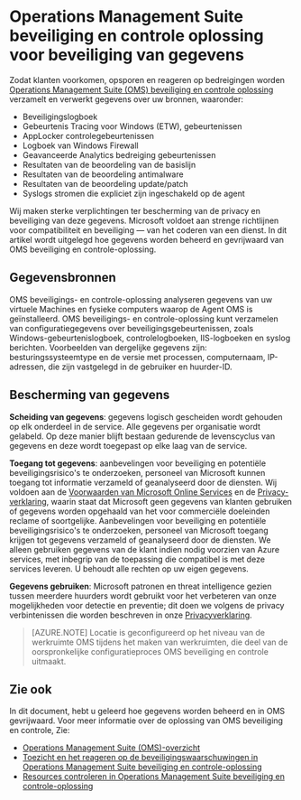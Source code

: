 <properties
   pageTitle="Operations Management Suite veiligheid en beveiliging van gegevens voor Audit oplossing | Microsoft Azure"
   description="Dit document wordt uitgelegd hoe gegevens worden beheerd en gevrijwaard van Operations Management Suite beveiliging en controle-oplossing."
   services="operations-management-suite"
   documentationCenter="na"
   authors="YuriDio"
   manager="swadhwa"
   editor=""/>

<tags
   ms.service="operations-management-suite"
   ms.devlang="na"
   ms.topic="hero-article"
   ms.tgt_pltfrm="na"
   ms.workload="na"
   ms.date="08/15/2016"
   ms.author="yurid"/>

# <a name="operations-management-suite-security-and-audit-solution-data-security"></a>Operations Management Suite beveiliging en controle oplossing voor beveiliging van gegevens

Zodat klanten voorkomen, opsporen en reageren op bedreigingen worden [Operations Management Suite (OMS) beveiliging en controle oplossing](operations-management-suite-overview.md) verzamelt en verwerkt gegevens over uw bronnen, waaronder:

- Beveiligingslogboek
- Gebeurtenis Tracing voor Windows (ETW), gebeurtenissen
- AppLocker controlegebeurtenissen
- Logboek van Windows Firewall
- Geavanceerde Analytics bedreiging gebeurtenissen
- Resultaten van de beoordeling van de basislijn
- Resultaten van de beoordeling antimalware
- Resultaten van de beoordeling update/patch
- Syslogs stromen die expliciet zijn ingeschakeld op de agent

Wij maken sterke verplichtingen ter bescherming van de privacy en beveiliging van deze gegevens. Microsoft voldoet aan strenge richtlijnen voor compatibiliteit en beveiliging — van het coderen van een dienst.
In dit artikel wordt uitgelegd hoe gegevens worden beheerd en gevrijwaard van OMS beveiliging en controle-oplossing.

## <a name="data-sources"></a>Gegevensbronnen

OMS beveiligings- en controle-oplossing analyseren gegevens van uw virtuele Machines en fysieke computers waarop de Agent OMS is geïnstalleerd. OMS beveiligings- en controle-oplossing kunt verzamelen van configuratiegegevens over beveiligingsgebeurtenissen, zoals Windows-gebeurtenislogboek, controlelogboeken, IIS-logboeken en syslog berichten. Voorbeelden van dergelijke gegevens zijn: besturingssysteemtype en de versie met processen, computernaam, IP-adressen, die zijn vastgelegd in de gebruiker en huurder-ID.  

## <a name="data-protection"></a>Bescherming van gegevens

**Scheiding van gegevens**: gegevens logisch gescheiden wordt gehouden op elk onderdeel in de service. Alle gegevens per organisatie wordt gelabeld. Op deze manier blijft bestaan gedurende de levenscyclus van gegevens en deze wordt toegepast op elke laag van de service. 

**Toegang tot gegevens**: aanbevelingen voor beveiliging en potentiële beveiligingsrisico's te onderzoeken, personeel van Microsoft kunnen toegang tot informatie verzameld of geanalyseerd door de diensten. Wij voldoen aan de [Voorwaarden van Microsoft Online Services](http://www.microsoftvolumelicensing.com/DocumentSearch.aspx?Mode=3&DocumentTypeId=31) en de [Privacy-verklaring](https://www.microsoft.com/privacystatement/en-us/OnlineServices/Default.aspx), waarin staat dat Microsoft geen gegevens van klanten gebruiken of gegevens worden opgehaald van het voor commerciële doeleinden reclame of soortgelijke. Aanbevelingen voor beveiliging en potentiële beveiligingsrisico's te onderzoeken, personeel van Microsoft toegang krijgen tot gegevens verzameld of geanalyseerd door de diensten. We alleen gebruiken gegevens van de klant indien nodig voorzien van Azure services, met inbegrip van de toepassing die compatibel is met deze services leveren. U behoudt alle rechten op uw eigen gegevens.

**Gegevens gebruiken**: Microsoft patronen en threat intelligence gezien tussen meerdere huurders wordt gebruikt voor het verbeteren van onze mogelijkheden voor detectie en preventie; dit doen we volgens de privacy verbintenissen die worden beschreven in onze [Privacyverklaring](https://www.microsoft.com/privacystatement/en-us/OnlineServices/Default.aspx).

> [AZURE.NOTE] Locatie is geconfigureerd op het niveau van de werkruimte OMS tijdens het maken van werkruimten, die deel van de oorspronkelijke configuratieproces OMS beveiliging en controle uitmaakt.

## <a name="see-also"></a>Zie ook

In dit document, hebt u geleerd hoe gegevens worden beheerd en in OMS gevrijwaard. Voor meer informatie over de oplossing van OMS beveiliging en controle, Zie:

- [Operations Management Suite (OMS)-overzicht](operations-management-suite-overview.md)
- [Toezicht en het reageren op de beveiligingswaarschuwingen in Operations Management Suite beveiliging en controle-oplossing](oms-security-responding-alerts.md)
- [Resources controleren in Operations Management Suite beveiliging en controle-oplossing](oms-security-monitoring-resources.md)

